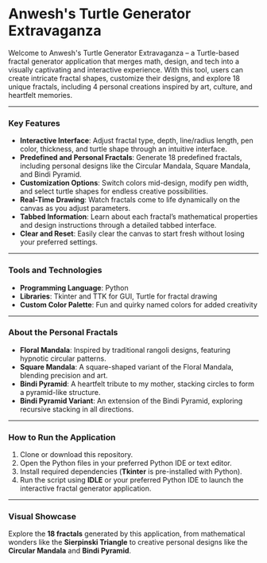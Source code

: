 # Anwesh's Turtle Generator Extravaganza  

Welcome to Anwesh's Turtle Generator Extravaganza – a Turtle-based fractal generator application that merges math, design, and tech into a visually captivating and interactive experience. With this tool, users can create intricate fractal shapes, customize their designs, and explore 18 unique fractals, including 4 personal creations inspired by art, culture, and heartfelt memories.

---

### Key Features  
- **Interactive Interface**: Adjust fractal type, depth, line/radius length, pen color, thickness, and turtle shape through an intuitive interface.  
- **Predefined and Personal Fractals**: Generate 18 predefined fractals, including personal designs like the Circular Mandala, Square Mandala, and Bindi Pyramid.  
- **Customization Options**: Switch colors mid-design, modify pen width, and select turtle shapes for endless creative possibilities.  
- **Real-Time Drawing**: Watch fractals come to life dynamically on the canvas as you adjust parameters.  
- **Tabbed Information**: Learn about each fractal’s mathematical properties and design instructions through a detailed tabbed interface.  
- **Clear and Reset**: Easily clear the canvas to start fresh without losing your preferred settings.  

---

### Tools and Technologies  
- **Programming Language**: Python  
- **Libraries**: Tkinter and TTK for GUI, Turtle for fractal drawing  
- **Custom Color Palette**: Fun and quirky named colors for added creativity  

---

### About the Personal Fractals  
- **Floral Mandala**: Inspired by traditional rangoli designs, featuring hypnotic circular patterns.  
- **Square Mandala**: A square-shaped variant of the Floral Mandala, blending precision and art.  
- **Bindi Pyramid**: A heartfelt tribute to my mother, stacking circles to form a pyramid-like structure.  
- **Bindi Pyramid Variant**: An extension of the Bindi Pyramid, exploring recursive stacking in all directions.  

---

### How to Run the Application  
1. Clone or download this repository.  
2. Open the Python files in your preferred Python IDE or text editor.  
3. Install required dependencies (**Tkinter** is pre-installed with Python).  
4. Run the script using **IDLE** or your preferred Python IDE to launch the interactive fractal generator application.  

---

### Visual Showcase  
Explore the **18 fractals** generated by this application, from mathematical wonders like the **Sierpinski Triangle** to creative personal designs like the **Circular Mandala** and **Bindi Pyramid**.  
